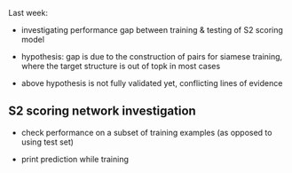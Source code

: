 Last week:

- investigating performance gap between training & testing of S2 scoring model

- hypothesis: gap is due to the construction of pairs for siamese training,
where the target structure is out of topk in most cases

- above hypothesis is not fully validated yet, conflicting lines of evidence


## S2 scoring network investigation

- check performance on a subset of training examples (as opposed to using test set)







- print prediction while training

